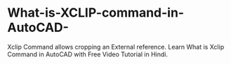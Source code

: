 # What-is-XCLIP-command-in-AutoCAD-
Xclip Command allows cropping an External reference. Learn What is Xclip Command in AutoCAD with Free Video Tutorial in Hindi.
